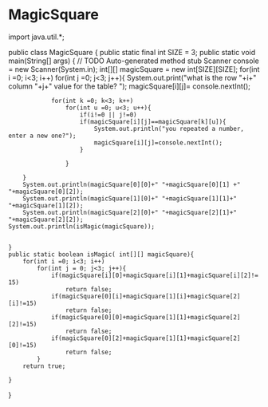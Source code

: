 # MagicSquare
import java.util.*;

public class MagicSquare {
public static final int SIZE = 3;
	public static void main(String[] args) {
		// TODO Auto-generated method stub
		Scanner console = new Scanner(System.in);
		int[][] magicSquare = new int[SIZE][SIZE];
		for(int i =0; i<3; i++)
			for(int j =0; j<3; j++){
		System.out.print("what is the row "+i+" column "+j+" value for the table? ");
			magicSquare[i][j]= console.nextInt();
			
				for(int k =0; k<3; k++)
					for(int u =0; u<3; u++){
						if(i!=0 || j!=0)
						if(magicSquare[i][j]==magicSquare[k][u]){
							System.out.println("you repeated a number, enter a new one?");
							magicSquare[i][j]=console.nextInt();
						}
						
					}
			
		}
		System.out.println(magicSquare[0][0]+" "+magicSquare[0][1] +" "+magicSquare[0][2]);
		System.out.println(magicSquare[1][0]+" "+magicSquare[1][1]+" "+magicSquare[1][2]);
		System.out.println(magicSquare[2][0]+" "+magicSquare[2][1]+" "+magicSquare[2][2]);
	System.out.println(isMagic(magicSquare));	
		
		
	}
	public static boolean isMagic( int[][] magicSquare){
		for(int i =0; i<3; i++)
			for(int j = 0; j<3; j++){
				if(magicSquare[i][0]+magicSquare[i][1]+magicSquare[i][2]!= 15)
					return false;
				if(magicSquare[0][i]+magicSquare[1][i]+magicSquare[2][i]!=15)
					return false;
				if(magicSquare[0][0]+magicSquare[1][1]+magicSquare[2][2]!=15)
					return false;
				if(magicSquare[0][2]+magicSquare[1][1]+magicSquare[2][0]!=15)
					return false;
			}
		return true;
		
	}
	

}

